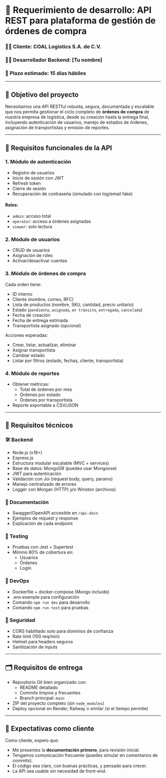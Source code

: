 
# 🧾 Requerimiento de desarrollo: API REST para plataforma de gestión de órdenes de compra

### 🧑‍💼 Cliente: COAL Logistics S.A. de C.V.
### 🧑‍💻 Desarrollador Backend: [Tu nombre]
### 📆 Plazo estimado: 15 días hábiles

---

## 🎯 Objetivo del proyecto

Necesitamos una API RESTful robusta, segura, documentada y escalable que nos permita gestionar el ciclo completo de **órdenes de compra** de nuestra empresa de logística, desde su creación hasta la entrega final, incluyendo autenticación de usuarios, manejo de estados de órdenes, asignación de transportistas y emisión de reportes.

---

## 📌 Requisitos funcionales de la API

### 1. Módulo de autenticación
- Registro de usuarios
- Inicio de sesión con JWT
- Refresh token
- Cierre de sesión
- Recuperación de contraseña (simulado con log/email fake)

#### Roles:
- `admin`: acceso total
- `operator`: acceso a órdenes asignadas
- `viewer`: solo lectura

### 2. Módulo de usuarios
- CRUD de usuarios
- Asignación de roles
- Activar/desactivar cuentas

### 3. Módulo de órdenes de compra
Cada orden tiene:
- ID interno
- Cliente (nombre, correo, RFC)
- Lista de productos (nombre, SKU, cantidad, precio unitario)
- Estado (`pendiente`, `asignada`, `en tránsito`, `entregada`, `cancelada`)
- Fecha de creación
- Fecha de entrega estimada
- Transportista asignado (opcional)

Acciones esperadas:
- Crear, listar, actualizar, eliminar
- Asignar transportista
- Cambiar estado
- Listar por filtros (estado, fechas, cliente, transportista)

### 4. Módulo de reportes
- Obtener métricas:
  - Total de órdenes por mes
  - Órdenes por estado
  - Órdenes por transportista
- Reporte exportable a CSV/JSON

---

## 🧰 Requisitos técnicos

### 🛠️ Backend
- Node.js (v18+)
- Express.js
- Estructura modular escalable (MVC + services)
- Base de datos: MongoDB (puedes usar Mongoose)
- JWT para autenticación
- Validación con Joi (request body, query, params)
- Manejo centralizado de errores
- Logger con Morgan (HTTP) y/o Winston (archivos)

### 📄 Documentación
- Swagger/OpenAPI accesible en `/api-docs`
- Ejemplos de request y response
- Explicación de cada endpoint

### 🧪 Testing
- Pruebas con Jest + Supertest
- Mínimo 80% de cobertura en:
  - Usuarios
  - Órdenes
  - Login

### 🐳 DevOps
- Dockerfile + docker-compose (Mongo incluido)
- .env.example para configuración
- Comando `npm run dev` para desarrollo
- Comando `npm run test` para pruebas

### 🔐 Seguridad
- CORS habilitado solo para dominios de confianza
- Rate limit (100 req/min)
- Helmet para headers seguros
- Sanitización de inputs

---

## 🗂️ Requisitos de entrega
- Repositorio Git bien organizado con:
  - README detallado
  - Commits limpios y frecuentes
  - Branch principal: `main`
- ZIP del proyecto completo (sin `node_modules`)
- Deploy opcional en Render, Railway o similar (si el tiempo permite)

---

## 🧭 Expectativas como cliente

Como cliente, espero que:
- Me presentes la **documentación primero**, para revisión inicial.
- Tengamos comunicación frecuente (puedes simular en comentarios de commits).
- El código sea claro, con buenas prácticas, y pensado para crecer.
- La API sea usable sin necesidad de front-end.
